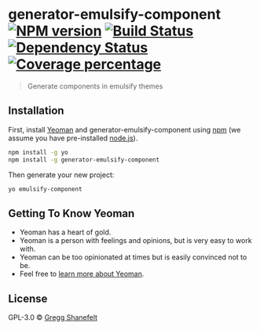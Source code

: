 # generator-emulsify-component [![NPM version][npm-image]][npm-url] [![Build Status][travis-image]][travis-url] [![Dependency Status][daviddm-image]][daviddm-url] [![Coverage percentage][coveralls-image]][coveralls-url]
> Generate components in emulsify themes

## Installation

First, install [Yeoman](http://yeoman.io) and generator-emulsify-component using [npm](https://www.npmjs.com/) (we assume you have pre-installed [node.js](https://nodejs.org/)).

```bash
npm install -g yo
npm install -g generator-emulsify-component
```

Then generate your new project:

```bash
yo emulsify-component
```

## Getting To Know Yeoman

 * Yeoman has a heart of gold.
 * Yeoman is a person with feelings and opinions, but is very easy to work with.
 * Yeoman can be too opinionated at times but is easily convinced not to be.
 * Feel free to [learn more about Yeoman](http://yeoman.io/).

## License

GPL-3.0 © [Gregg Shanefelt]()


[npm-image]: https://badge.fury.io/js/generator-emulsify-component.svg
[npm-url]: https://npmjs.org/package/generator-emulsify-component
[travis-image]: https://travis-ci.org/grshane/generator-emulsify-component.svg?branch=master
[travis-url]: https://travis-ci.org/grshane/generator-emulsify-component
[daviddm-image]: https://david-dm.org/grshane/generator-emulsify-component.svg?theme=shields.io
[daviddm-url]: https://david-dm.org/grshane/generator-emulsify-component
[coveralls-image]: https://coveralls.io/repos/grshane/generator-emulsify-component/badge.svg
[coveralls-url]: https://coveralls.io/r/grshane/generator-emulsify-component
